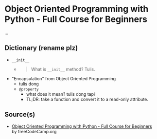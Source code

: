 # Object Oriented Programming with Python - Full Course for Beginners

...

## Dictionary (rename plz)

- `__init__`
  - > What is `__init__` method? Tulis.
- "Encapsulation" from Object Oriented Programming
  - tulis dong
  - `@property`
    - what does it mean? tulis dong tapi
    - TL;DR: take a function and convert it to a read-only attribute.

## Source(s)

- [Object Oriented Programming with Python - Full Course for Beginners](https://www.youtube.com/watch?v=Ej_02ICOIgs) by freeCodeCamp.org

